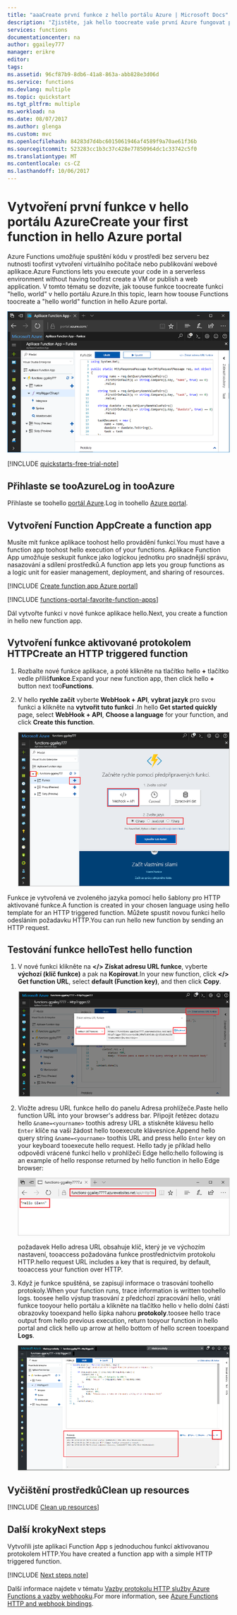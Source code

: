```yaml
---
title: "aaaCreate první funkce z hello portálu Azure | Microsoft Docs"
description: "Zjistěte, jak hello toocreate vaše první Azure fungovat pro provádění bez serveru pomocí portálu Azure."
services: functions
documentationcenter: na
author: ggailey777
manager: erikre
editor: 
tags: 
ms.assetid: 96cf87b9-8db6-41a8-863a-abb828e3d06d
ms.service: functions
ms.devlang: multiple
ms.topic: quickstart
ms.tgt_pltfrm: multiple
ms.workload: na
ms.date: 08/07/2017
ms.author: glenga
ms.custom: mvc
ms.openlocfilehash: 84283d7d4bc6015061946af4589f9a70ae61f36b
ms.sourcegitcommit: 523283cc1b3c37c428e77850964dc1c33742c5f0
ms.translationtype: MT
ms.contentlocale: cs-CZ
ms.lasthandoff: 10/06/2017
---
```

# <a name="create-your-first-function-in-hello-azure-portal"></a><span data-ttu-id="8131b-103">Vytvoření první funkce v hello portálu Azure</span><span class="sxs-lookup"><span data-stu-id="8131b-103">Create your first function in hello Azure portal</span></span>

<span data-ttu-id="8131b-104">Azure Functions umožňuje spuštění kódu v prostředí bez serveru bez nutnosti toofirst vytvoření virtuálního počítače nebo publikování webové aplikace.</span><span class="sxs-lookup"><span data-stu-id="8131b-104">Azure Functions lets you execute your code in a serverless environment without having toofirst create a VM or publish a web application.</span></span> <span data-ttu-id="8131b-105">V tomto tématu se dozvíte, jak toouse funkce toocreate funkci "hello, world" v hello portálu Azure.</span><span class="sxs-lookup"><span data-stu-id="8131b-105">In this topic, learn how toouse Functions toocreate a "hello world" function in hello Azure portal.</span></span>

![Vytvoření aplikace pro funkce v hello portálu Azure](./media/functions-create-first-azure-function/function-app-in-portal-editor.png)

[!INCLUDE [quickstarts-free-trial-note](../../includes/quickstarts-free-trial-note.md)]

## <a name="log-in-tooazure"></a><span data-ttu-id="8131b-107">Přihlaste se tooAzure</span><span class="sxs-lookup"><span data-stu-id="8131b-107">Log in tooAzure</span></span>

<span data-ttu-id="8131b-108">Přihlaste se toohello [portál Azure](https://portal.azure.com/).</span><span class="sxs-lookup"><span data-stu-id="8131b-108">Log in toohello [Azure portal](https://portal.azure.com/).</span></span>

## <a name="create-a-function-app"></a><span data-ttu-id="8131b-109">Vytvoření Function App</span><span class="sxs-lookup"><span data-stu-id="8131b-109">Create a function app</span></span>

<span data-ttu-id="8131b-110">Musíte mít funkce aplikace toohost hello provádění funkcí.</span><span class="sxs-lookup"><span data-stu-id="8131b-110">You must have a function app toohost hello execution of your functions.</span></span> <span data-ttu-id="8131b-111">Aplikace Function App umožňuje seskupit funkce jako logickou jednotku pro snadnější správu, nasazování a sdílení prostředků.</span><span class="sxs-lookup"><span data-stu-id="8131b-111">A function app lets you group functions as a logic unit for easier management, deployment, and sharing of resources.</span></span> 

[!INCLUDE [Create function app Azure portal](../../includes/functions-create-function-app-portal.md)]

[!INCLUDE [functions-portal-favorite-function-apps](../../includes/functions-portal-favorite-function-apps.md)]

<span data-ttu-id="8131b-112">Dál vytvořte funkci v nové funkce aplikace hello.</span><span class="sxs-lookup"><span data-stu-id="8131b-112">Next, you create a function in hello new function app.</span></span>

## <span data-ttu-id="8131b-113"><a name="create-function"></a>Vytvoření funkce aktivované protokolem HTTP</span><span class="sxs-lookup"><span data-stu-id="8131b-113"><a name="create-function"></a>Create an HTTP triggered function</span></span>

1. <span data-ttu-id="8131b-114">Rozbalte nové funkce aplikace, a poté klikněte na tlačítko hello  **+**  tlačítko vedle příliš**funkce**.</span><span class="sxs-lookup"><span data-stu-id="8131b-114">Expand your new function app, then click hello **+** button next too**Functions**.</span></span>

2.  <span data-ttu-id="8131b-115">V hello **rychle začít** vyberte **WebHook + API**, **vybrat jazyk** pro svou funkci a klikněte na **vytvořit tuto funkci** .</span><span class="sxs-lookup"><span data-stu-id="8131b-115">In hello **Get started quickly** page, select **WebHook + API**, **Choose a language** for your function, and click **Create this function**.</span></span> 
   
    ![Funkce Rychlé spuštění v hello portálu Azure.](./media/functions-create-first-azure-function/function-app-quickstart-node-webhook.png)

<span data-ttu-id="8131b-117">Funkce je vytvořená ve zvoleného jazyka pomocí hello šablony pro HTTP aktivované funkce.</span><span class="sxs-lookup"><span data-stu-id="8131b-117">A function is created in your chosen language using hello template for an HTTP triggered function.</span></span> <span data-ttu-id="8131b-118">Můžete spustit novou funkci hello odesláním požadavku HTTP.</span><span class="sxs-lookup"><span data-stu-id="8131b-118">You can run hello new function by sending an HTTP request.</span></span>

## <a name="test-hello-function"></a><span data-ttu-id="8131b-119">Testování funkce hello</span><span class="sxs-lookup"><span data-stu-id="8131b-119">Test hello function</span></span>

1. <span data-ttu-id="8131b-120">V nové funkci klikněte na **</> Získat adresu URL funkce**, vyberte **výchozí (klíč funkce)** a pak na **Kopírovat**.</span><span class="sxs-lookup"><span data-stu-id="8131b-120">In your new function, click **</> Get function URL**, select **default (Function key)**, and then click **Copy**.</span></span> 

    ![Zkopírujte adresu URL funkce hello z hello portálu Azure](./media/functions-create-first-azure-function/function-app-develop-tab-testing.png)

2. <span data-ttu-id="8131b-122">Vložte adresu URL funkce hello do panelu Adresa prohlížeče.</span><span class="sxs-lookup"><span data-stu-id="8131b-122">Paste hello function URL into your browser's address bar.</span></span> <span data-ttu-id="8131b-123">Připojit řetězec dotazu hello `&name=<yourname>` toothis adresy URL a stiskněte klávesu hello `Enter` klíče na vaši žádost hello tooexecute klávesnice.</span><span class="sxs-lookup"><span data-stu-id="8131b-123">Append hello query string `&name=<yourname>` toothis URL and press hello `Enter` key on your keyboard tooexecute hello request.</span></span> <span data-ttu-id="8131b-124">Hello tady je příklad hello odpovědi vrácené funkcí hello v prohlížeči Edge hello:</span><span class="sxs-lookup"><span data-stu-id="8131b-124">hello following is an example of hello response returned by hello function in hello Edge browser:</span></span>

    ![Funkce odpověď v prohlížeči hello.](./media/functions-create-first-azure-function/function-app-browser-testing.png)

    <span data-ttu-id="8131b-126">požadavek Hello adresa URL obsahuje klíč, který je ve výchozím nastavení, tooaccess požadována funkce prostřednictvím protokolu HTTP.</span><span class="sxs-lookup"><span data-stu-id="8131b-126">hello request URL includes a key that is required, by default, tooaccess your function over HTTP.</span></span>   

3. <span data-ttu-id="8131b-127">Když je funkce spuštěná, se zapisují informace o trasování toohello protokoly.</span><span class="sxs-lookup"><span data-stu-id="8131b-127">When your function runs, trace information is written toohello logs.</span></span> <span data-ttu-id="8131b-128">toosee hello výstup trasování z předchozí zpracování hello, vrátí funkce tooyour hello portálu a klikněte na tlačítko hello v hello dolní části obrazovky tooexpand hello šipka nahoru **protokoly**.</span><span class="sxs-lookup"><span data-stu-id="8131b-128">toosee hello trace output from hello previous execution, return tooyour function in hello portal and click hello up arrow at hello bottom of hello screen tooexpand **Logs**.</span></span> 

   ![Funkce přihlášení prohlížeč hello portálu Azure.](./media/functions-create-first-azure-function/function-view-logs.png)

## <a name="clean-up-resources"></a><span data-ttu-id="8131b-130">Vyčištění prostředků</span><span class="sxs-lookup"><span data-stu-id="8131b-130">Clean up resources</span></span>

[!INCLUDE [Clean up resources](../../includes/functions-quickstart-cleanup.md)]

## <a name="next-steps"></a><span data-ttu-id="8131b-131">Další kroky</span><span class="sxs-lookup"><span data-stu-id="8131b-131">Next steps</span></span>

<span data-ttu-id="8131b-132">Vytvořili jste aplikaci Function App s jednoduchou funkcí aktivovanou protokolem HTTP.</span><span class="sxs-lookup"><span data-stu-id="8131b-132">You have created a function app with a simple HTTP triggered function.</span></span>  

[!INCLUDE [Next steps note](../../includes/functions-quickstart-next-steps.md)]

<span data-ttu-id="8131b-133">Další informace najdete v tématu [Vazby protokolu HTTP služby Azure Functions a vazby webhooku](functions-bindings-http-webhook.md).</span><span class="sxs-lookup"><span data-stu-id="8131b-133">For more information, see [Azure Functions HTTP and webhook bindings](functions-bindings-http-webhook.md).</span></span>



